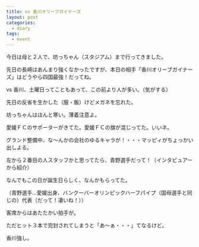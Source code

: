 ```yaml
---
title: vs 香川オリーブガイナーズ
layout: post
categories:
  - diary
tags:
  - event
---
```


今日は母と２人で、坊っちゃん（スタジアム）まで行ってきました。

先日の長崎はあんまり強くなかったですが、本日の相手「香川オリーブガイナーズ」はどうやら四国最強！だってね。

<amp-img src="/img/uploads/2010/05/ehimemp-vs-kagawa-1.jpg" alt="坊っちゃんスタジアムスコアボード" width="600" height="450" layout="responsive"></amp-img>

vs 香川、土曜日ってこともあって、この前より人が多い。（気がする）

先日の反省を生かした（服・飯）けどメガネを忘れた。

坊っちゃんはほんと寒い。薄着注意よ。

<amp-img src="/img/uploads/2010/05/ehimemp-vs-kagawa-2.jpg" alt="坊っちゃんスタジアム愛媛ＦＣサポーター" width="600" height="450" layout="responsive"></amp-img>

愛媛ＦＣのサポーターがきてた。愛媛ＦＣの旗が混じってた。いいネ。

グランド整備中、な～んかの会社のゆるキャラが！・・・マッピィがちょっかい出しよる。

<amp-img src="/img/uploads/2010/05/ehimemp-vs-kagawa-3.jpg" alt="坊っちゃんスタジアムでの青野選手" width="600" height="450" layout="responsive"></amp-img>

左から２番目の人スタッフかと思ってたら、青野選手だって！（インタビュアーから紹介）

なんでもこの日が誕生日らしく、なんかもらってた。

（青野選手…愛媛出身、バンクーバーオリンピックハーフパイプ（国母選手と同じの）代表（だって！凄いね！））

客席からはあたたかい拍手が。

ただヒット３本で完封されてしまうと「あ～ぁ・・・」てなるけど。

香川強し。


 [1]: /img/uploads/2010/05/ehimemp-vs-kagawa-1.jpg
 [2]: /img/uploads/2010/05/ehimemp-vs-kagawa-2.jpg
 [3]: /img/uploads/2010/05/ehimemp-vs-kagawa-3.jpg
